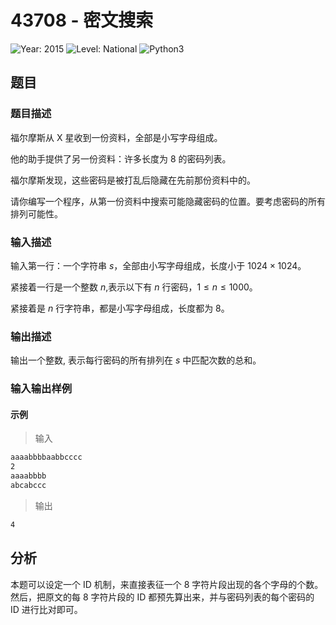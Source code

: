 # 43708 - 密文搜索

![Year: 2015](https://img.shields.io/badge/Year-2015-white)
![Level: National](https://img.shields.io/badge/Level-National-purple)
![Python3](https://img.shields.io/badge/Python3-AC-green)

## 题目

### 题目描述

福尔摩斯从 X 星收到一份资料，全部是小写字母组成。

他的助手提供了另一份资料：许多长度为 8 的密码列表。

福尔摩斯发现，这些密码是被打乱后隐藏在先前那份资料中的。

请你编写一个程序，从第一份资料中搜索可能隐藏密码的位置。要考虑密码的所有排列可能性。

### 输入描述

输入第一行：一个字符串 $s$，全部由小写字母组成，长度小于 $1024 \times 1024$。

紧接着一行是一个整数 $n$,表示以下有 $n$ 行密码，$1 \leq n \leq 1000$。

紧接着是 $n$ 行字符串，都是小写字母组成，长度都为 8。

### 输出描述

输出一个整数, 表示每行密码的所有排列在 $s$ 中匹配次数的总和。

### 输入输出样例

#### 示例

> 输入

```txt
aaaabbbbaabbcccc
2
aaaabbbb
abcabccc
```

> 输出

```txt
4
```

## 分析

本题可以设定一个 ID 机制，来直接表征一个 8 字符片段出现的各个字母的个数。然后，把原文的每 8 字符片段的 ID 都预先算出来，并与密码列表的每个密码的 ID 进行比对即可。
